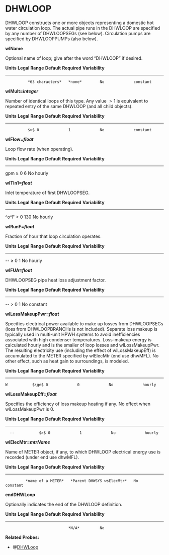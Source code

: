 # DHWLOOP

DHWLOOP constructs one or more objects representing a domestic hot water circulation loop. The actual pipe runs in the DHWLOOP are specified by any number of DHWLOOPSEGs (see below). Circulation pumps are specified by DHWLOOPPUMPs (also below).

**wlName**

Optional name of loop; give after the word “DHWLOOP” if desired.

  **Units**   **Legal Range**   **Default**   **Required**   **Variability**
  ----------- ----------------- ------------- -------------- -----------------
              *63 characters*   *none*        No             constant

**wlMult=*integer***

Number of identical loops of this type. Any value $>1$ is equivalent to repeated entry of the same DHWLOOP (and all child objects).

  **Units**   **Legal Range**   **Default**   **Required**   **Variability**
  ----------- ----------------- ------------- -------------- -----------------
              $>$ 0             1             No             constant

**wlFlow=*float***

Loop flow rate (when operating).

  **Units**   **Legal Range**   **Default**   **Required**   **Variability**
  ----------- ----------------- ------------- -------------- -----------------
  gpm         $\ge$ 0           6             No             hourly

**wlTIn1=*float***

Inlet temperature of first DHWLOOPSEG.

  **Units**   **Legal Range**   **Default**   **Required**   **Variability**
  ----------- ----------------- ------------- -------------- -----------------
  ^o^F          $>$ 0             130           No             hourly

**wlRunF=*float***

Fraction of hour that loop circulation operates.

  **Units**   **Legal Range**   **Default**   **Required**   **Variability**
  ----------- ----------------- ------------- -------------- -----------------
  --          $\ge$ 0           1             No             hourly

**wlFUA=*float***

DHWLOOPSEG pipe heat loss adjustment factor.

  **Units**   **Legal Range**   **Default**   **Required**   **Variability**
  ----------- ----------------- ------------- -------------- -----------------
  --          $>$ 0             1             No             constant

**wlLossMakeupPwr=*float***

Specifies electrical power available to make up losses from DHWLOOPSEGs (loss from DHWLOOPBRANCHs is not included). Separate loss makeup is typically used in multi-unit HPWH systems to avoid inefficiencies associated with high condenser temperatures.  Loss-makeup energy is calculated hourly and is the smaller of loop losses and wlLossMakeupPwr.  The resulting electricity use (including the effect of wlLossMakeupEff) is accumulated to the METER specified by wlElecMtr (end use dhwMFL). No other effect, such as heat gain to surroundings, is modeled.

**Units**   **Legal Range**   **Default**   **Required**   **Variability**
----------- ----------------- ------------- -------------- -----------------
    W           $\ge$ 0             0             No             hourly

**wlLossMakeupEff=*float***

Specifies the efficiency of loss makeup heating if any.  No effect when wlLossMakeupPwr is 0.

  **Units**   **Legal Range**   **Default**   **Required**   **Variability**
  ----------- ----------------- ------------- -------------- -----------------
      --           $>$ 0             1             No             hourly

**wlElecMtr=*mtrName***

Name of METER object, if any, to which DHWLOOP electrical energy use is recorded (under end use dhwMFL).

**Units**   **Legal Range**     **Default**                 **Required**   **Variability**
----------- ------------------- --------------------------- -------------- -----------------
             *name of a METER*   *Parent DHWSYS wsElecMtr*   No             constant

**endDHWLoop**

Optionally indicates the end of the DHWLOOP definition.

  **Units**   **Legal Range**   **Default**   **Required**   **Variability**
  ----------- ----------------- ------------- -------------- -----------------
                                *N/A*         No             

**Related Probes:**

- @[DHWLoop](#p_dhwloop)

